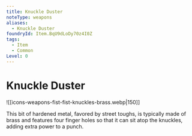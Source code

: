 ```yaml
---
title: Knuckle Duster
noteType: weapons
aliases:
  - Knuckle Duster
foundryId: Item.BqU9dLoDy70z4I0Z
tags:
  - Item
  - Common
Level: 0
---
```


# Knuckle Duster
![[icons-weapons-fist-fist-knuckles-brass.webp|150]]

This bit of hardened metal, favored by street toughs, is typically made of brass and features four finger holes so that it can sit atop the knuckles, adding extra power to a punch.
